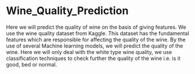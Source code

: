 # Wine_Quality_Prediction
Here we will predict the quality of wine on the basis of giving features. We use the wine quality dataset from Kaggle. This dataset has the fundamental features which are responsible for affecting the quality of the wine. By the use of several Machine learning models, we will predict the quality of the wine. Here we will only deal with the white type wine quality, we use classification techniques to check further the quality of the wine i.e. is it good, bed or normal. 
